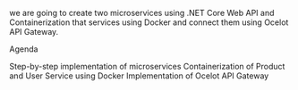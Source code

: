 we are going to create two microservices using .NET Core Web API and Containerization that services using Docker and connect them using Ocelot API Gateway.

Agenda

Step-by-step implementation of microservices
Containerization of Product and User Service using Docker
Implementation of Ocelot API Gateway

